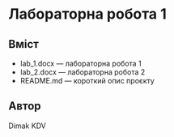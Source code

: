 # Лабораторна робота 1

## Вміст
- lab_1.docx — лабораторна робота 1
- lab_2.docx — лабораторна робота 2
- README.md — короткий опис проєкту

## Автор
Dimak KDV
